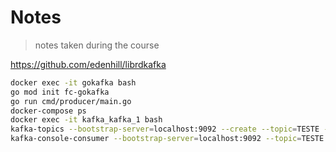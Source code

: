 # Notes

> notes taken during the course

<!-- https://gitignore.io -->
<!-- https://github.com/github/gitignore -->

https://github.com/edenhill/librdkafka

```sh
docker exec -it gokafka bash
go mod init fc-gokafka
go run cmd/producer/main.go
docker-compose ps
docker exec -it kafka_kafka_1 bash
kafka-topics --bootstrap-server=localhost:9092 --create --topic=TESTE --partitions=3
kafka-console-consumer --bootstrap-server=localhost:9092 --topic=TESTE
```
